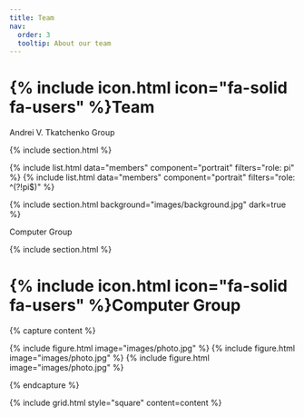 ```yaml
---
title: Team
nav:
  order: 3
  tooltip: About our team
---
```


# {% include icon.html icon="fa-solid fa-users" %}Team

Andrei V. Tkatchenko Group

{% include section.html %}

{% include list.html data="members" component="portrait" filters="role: pi" %}
{% include list.html data="members" component="portrait" filters="role: ^(?!pi$)" %}

{% include section.html background="images/background.jpg" dark=true %}

Computer Group

{% include section.html %}

# {% include icon.html icon="fa-solid fa-users" %}Computer Group

{% capture content %}

{% include figure.html image="images/photo.jpg" %}
{% include figure.html image="images/photo.jpg" %}
{% include figure.html image="images/photo.jpg" %}

{% endcapture %}

{% include grid.html style="square" content=content %}
